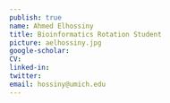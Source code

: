 ```yaml
---
publish: true
name: Ahmed Elhossiny
title: Bioinformatics Rotation Student
picture: aelhossiny.jpg
google-scholar: 
CV:
linked-in: 
twitter:
email: hossiny@umich.edu
---
```

